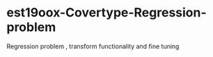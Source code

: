 # est19oox-Covertype-Regression-problem
Regression problem , transform functionality and fine tuning
